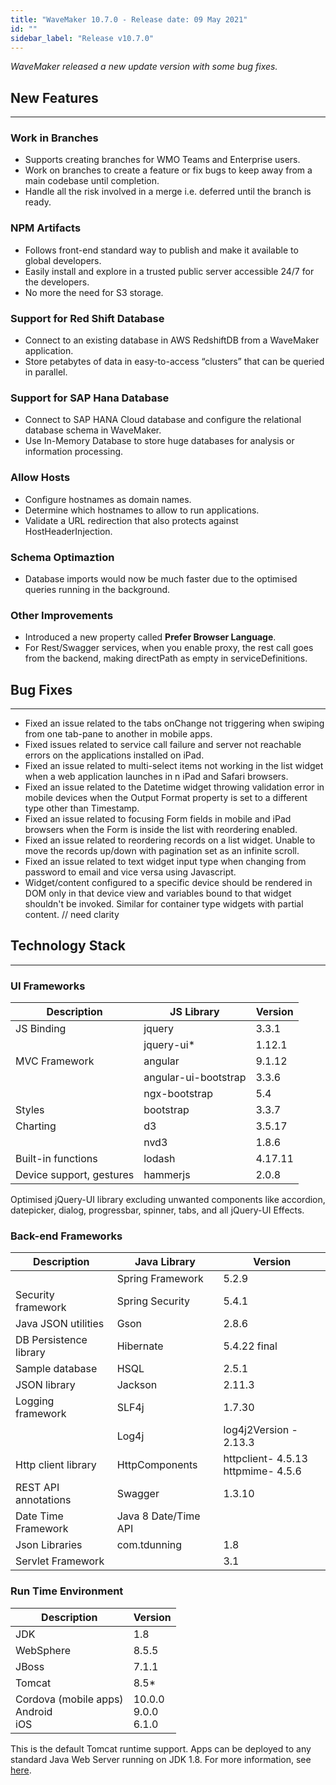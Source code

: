 ```yaml
---
title: "WaveMaker 10.7.0 - Release date: 09 May 2021"
id: ""
sidebar_label: "Release v10.7.0"
---
```

*WaveMaker released a new update version with some bug fixes.*

## New Features

---

### Work in Branches

- Supports creating branches for WMO Teams and Enterprise users.
- Work on branches to create a feature or fix bugs to keep away from a main codebase until completion.
- Handle all the risk involved in a merge i.e. deferred until the branch is ready.

### NPM Artifacts

- Follows front-end standard way to publish and make it available to global developers.
- Easily install and explore in a trusted public server accessible 24/7 for the developers.
- No more the need for S3 storage.

### Support for Red Shift Database

- Connect to an existing database in AWS RedshiftDB from a WaveMaker application. 
- Store petabytes of data in easy-to-access “clusters” that can be queried in parallel.

### Support for SAP Hana Database

- Connect to SAP HANA Cloud database and configure the relational database schema in WaveMaker.
- Use In-Memory Database to store huge databases for analysis or information processing.

### Allow Hosts

- Configure hostnames as domain names.
- Determine which hostnames to allow to run applications.
- Validate a URL redirection that also protects against HostHeaderInjection.

### Schema Optimaztion

- Database imports would now be much faster due to the optimised queries running in the background.

### Other Improvements

- Introduced a new property called **Prefer Browser Language**.
- For Rest/Swagger services, when you enable proxy, the rest call goes from the backend, making directPath as empty in serviceDefinitions.

## Bug Fixes

---

- Fixed an issue related to the tabs onChange not triggering when swiping from one tab-pane to another in mobile apps.
- Fixed issues related to service call failure and server not reachable errors on the applications installed on iPad.
- Fixed an issue related to multi-select items not working in the list widget when a web application launches in n iPad and Safari browsers.
- Fixed an issue related to the Datetime widget throwing validation error in mobile devices when the Output Format property is set to a different type other than Timestamp.
- Fixed an issue related to focusing Form fields in mobile and iPad browsers when the Form is inside the list with reordering enabled.
- Fixed an issue related to reordering records on a list widget. Unable to move the records up/down with pagination set as an infinite scroll.
- Fixed an issue related to text widget input type when changing from password to email and vice versa using Javascript.
- Widget/content configured to a specific device should be rendered in DOM only in that device view and variables bound to that widget shouldn't be invoked. Similar for container type widgets with partial content. // need clarity


## Technology Stack

---

### UI Frameworks

| Description | JS Library | Version |
| --- | --- | --- |
| JS Binding | jquery | 3.3.1 |
|  | jquery-ui* | 1.12.1 |
| MVC Framework | angular | 9.1.12 |
|  | angular-ui-bootstrap | 3.3.6 |
|  | ngx-bootstrap | 5.4|
| Styles | bootstrap | 3.3.7 |
| Charting | d3 | 3.5.17 |
|  | nvd3 | 1.8.6 |
| Built-in functions | lodash | 4.17.11 |
| Device support, gestures | hammerjs | 2.0.8 |

Optimised jQuery-UI library excluding unwanted components like accordion, datepicker, dialog, progressbar, spinner, tabs, and all jQuery-UI Effects.

### Back-end Frameworks

| Description | Java Library | Version |
| --- | --- | --- |
|  | Spring Framework | 5.2.9|
| Security framework | Spring Security | 5.4.1 |
| Java JSON utilities | Gson | 2.8.6|
| DB Persistence library | Hibernate | 5.4.22 final|
| Sample database | HSQL | 2.5.1|
| JSON library | Jackson | 2.11.3|
| Logging framework | SLF4j | 1.7.30 |
|  | Log4j | log4j2Version - 2.13.3 |
| Http client library | HttpComponents | httpclient- 4.5.13 <br> httpmime- 4.5.6 |
| REST API annotations | Swagger | 1.3.10 |
| Date Time Framework | Java 8 Date/Time API |  |
| Json Libraries | com.tdunning |  1.8 |
| Servlet Framework |  | 3.1 |

### Run Time Environment

| Description | Version |
| --- | --- |
| JDK | 1.8 |
| WebSphere | 8.5.5 |
| JBoss | 7.1.1 |
| Tomcat | 8.5* |
| Cordova (mobile apps) <br> Android <br> iOS | 10.0.0 <br> 9.0.0  <br> 6.1.0 |

This is the default Tomcat runtime support. Apps can be deployed to any standard Java Web Server running on JDK 1.8. For more information, see [here](/learn/app-development/deployment/deployment-web-server).
